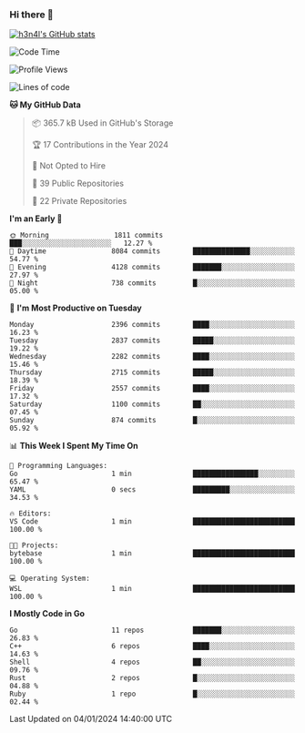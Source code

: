### Hi there 👋

[![h3n4l's GitHub stats](https://github-readme-stats.vercel.app/api?username=h3n4l&count_private=true&show_icons=true&theme=radical)](https://github.com/h3n4l/github-readme-stats)

<!--START_SECTION:waka-->
![Code Time](http://img.shields.io/badge/Code%20Time-1%2C826%20hrs%2046%20mins-blue)

![Profile Views](http://img.shields.io/badge/Profile%20Views-0-blue)

![Lines of code](https://img.shields.io/badge/From%20Hello%20World%20I%27ve%20Written-3.9%20million%20lines%20of%20code-blue)

**🐱 My GitHub Data** 

> 📦 365.7 kB Used in GitHub's Storage 
 > 
> 🏆 17 Contributions in the Year 2024
 > 
> 🚫 Not Opted to Hire
 > 
> 📜 39 Public Repositories 
 > 
> 🔑 22 Private Repositories 
 > 
**I'm an Early 🐤** 

```text
🌞 Morning                1811 commits        ███░░░░░░░░░░░░░░░░░░░░░░   12.27 % 
🌆 Daytime                8084 commits        ██████████████░░░░░░░░░░░   54.77 % 
🌃 Evening                4128 commits        ███████░░░░░░░░░░░░░░░░░░   27.97 % 
🌙 Night                  738 commits         █░░░░░░░░░░░░░░░░░░░░░░░░   05.00 % 
```
📅 **I'm Most Productive on Tuesday** 

```text
Monday                   2396 commits        ████░░░░░░░░░░░░░░░░░░░░░   16.23 % 
Tuesday                  2837 commits        █████░░░░░░░░░░░░░░░░░░░░   19.22 % 
Wednesday                2282 commits        ████░░░░░░░░░░░░░░░░░░░░░   15.46 % 
Thursday                 2715 commits        █████░░░░░░░░░░░░░░░░░░░░   18.39 % 
Friday                   2557 commits        ████░░░░░░░░░░░░░░░░░░░░░   17.32 % 
Saturday                 1100 commits        ██░░░░░░░░░░░░░░░░░░░░░░░   07.45 % 
Sunday                   874 commits         █░░░░░░░░░░░░░░░░░░░░░░░░   05.92 % 
```


📊 **This Week I Spent My Time On** 

```text
💬 Programming Languages: 
Go                       1 min               ████████████████░░░░░░░░░   65.47 % 
YAML                     0 secs              █████████░░░░░░░░░░░░░░░░   34.53 % 

🔥 Editors: 
VS Code                  1 min               █████████████████████████   100.00 % 

🐱‍💻 Projects: 
bytebase                 1 min               █████████████████████████   100.00 % 

💻 Operating System: 
WSL                      1 min               █████████████████████████   100.00 % 
```

**I Mostly Code in Go** 

```text
Go                       11 repos            ███████░░░░░░░░░░░░░░░░░░   26.83 % 
C++                      6 repos             ████░░░░░░░░░░░░░░░░░░░░░   14.63 % 
Shell                    4 repos             ██░░░░░░░░░░░░░░░░░░░░░░░   09.76 % 
Rust                     2 repos             █░░░░░░░░░░░░░░░░░░░░░░░░   04.88 % 
Ruby                     1 repo              █░░░░░░░░░░░░░░░░░░░░░░░░   02.44 % 
```




 Last Updated on 04/01/2024 14:40:00 UTC
<!--END_SECTION:waka-->

